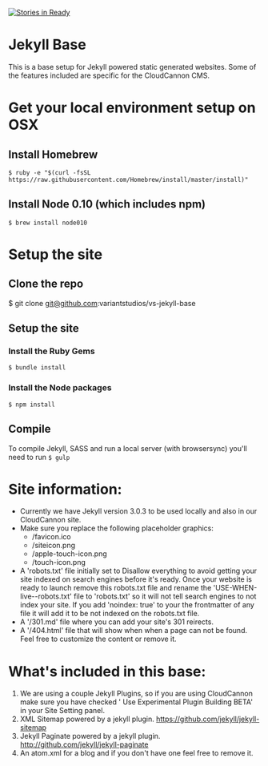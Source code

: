 [![Stories in Ready](https://badge.waffle.io/variantstudios/compasshighschool.org.png?label=ready&title=Ready)](https://waffle.io/variantstudios/compasshighschool.org?utm_source=badge)
# Jekyll Base
This is a base setup for Jekyll powered static generated websites. Some of the features included are specific for the CloudCannon CMS.

# Get your local environment setup on OSX

## Install Homebrew

`$ ruby -e "$(curl -fsSL https://raw.githubusercontent.com/Homebrew/install/master/install)"`

## Install Node 0.10 (which includes npm)

`$ brew install node010`

# Setup the site

## Clone the repo

$ git clone git@github.com:variantstudios/vs-jekyll-base

## Setup the site

### Install the Ruby Gems
`$ bundle install`

### Install the Node packages
`$ npm install`

## Compile

To compile Jekyll, SASS and run a local server (with browsersync) you'll need to run `$ gulp`

# Site information:
- Currently we have Jekyll version 3.0.3 to be used locally and also in our CloudCannon site.
- Make sure you replace the following placeholder graphics:
    - /favicon.ico
    - /siteicon.png
    - /apple-touch-icon.png
    - /touch-icon.png
 - A 'robots.txt' file initially set to Disallow everything to avoid getting your site indexed on search engines before it's ready. Once your website is ready to launch remove this robots.txt file and rename the 'USE-WHEN-live--robots.txt' file to 'robots.txt' so it will not tell search engines to not index your site. If you add 'noindex: true' to your the frontmatter of any file it will add it to be not indexed on the robots.txt file.
 - A '/301.md' file where you can add your site's 301 reirects.
 - A '/404.html' file that will show when when a page can not be found. Feel free to customize the content or remove it.

# What's included in this base:
1. We are using a couple Jekyll Plugins, so if you are using CloudCannon make sure you have checked ' Use Experimental Plugin Building BETA' in your Site Setting panel.
1. XML Sitemap powered by a jekyll plugin. https://github.com/jekyll/jekyll-sitemap
2. Jekyll Paginate powered by a jekyll plugin. http://github.com/jekyll/jekyll-paginate
3. An atom.xml for a blog and if you don't have one feel free to remove it.
